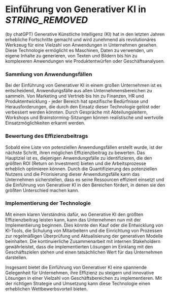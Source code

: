 # Einführung von Generativer KI in ***STRING_REMOVED*** 
(by chatGPT)
Generative Künstliche Intelligenz (KI) hat in den letzten Jahren erhebliche Fortschritte gemacht und wird zunehmend als revolutionäres Werkzeug für eine Vielzahl von Anwendungen in Unternehmen gesehen. Diese Technologie ermöglicht es Maschinen, Daten zu verwenden, um eigene Inhalte zu generieren, von Texten und Bildern bis hin zu komplexeren Anwendungen wie Produktentwürfen oder Geschäftsanalysen.

### Sammlung von Anwendungsfällen
Bei der Einführung von Generativer KI in einem großen Unternehmen ist es entscheidend, Anwendungsfälle aus allen Unternehmensbereichen zu sammeln. Von Marketing und Vertrieb bis hin zu Finanzen, HR und Produktentwicklung - jeder Bereich hat spezifische Bedürfnisse und Herausforderungen, die durch den Einsatz dieser Technologie gelöst oder verbessert werden könnten. Durch Gespräche mit Abteilungsleitern, Workshops und Brainstorming-Sitzungen können realistische und wertvolle Einsatzmöglichkeiten erkannt werden.

### Bewertung des Effizienzbeitrags
Sobald eine Liste von potenziellen Anwendungsfällen erstellt wurde, ist der nächste Schritt, ihren möglichen Effizienzbeitrag zu bewerten. Das Hauptziel ist es, diejenigen Anwendungsfälle zu identifizieren, die den größten ROI (Return on Investment) bieten und die Arbeitsprozesse erheblich optimieren können. Durch die Quantifizierung des potenziellen Nutzens und die Priorisierung dieser Anwendungsfälle kann das Unternehmen sicherstellen, dass es seine Ressourcen effizient einsetzt und die Einführung von Generativer KI in den Bereichen fördert, in denen sie den größten Unterschied machen kann.

### Implementierung der Technologie
Mit einem klaren Verständnis dafür, wo Generative KI den größten Effizienzbeitrag leisten kann, kann das Unternehmen nun mit der Implementierung beginnen. Dies könnte den Kauf oder die Entwicklung von KI-Tools, die Schulung von Mitarbeitern und die Einrichtung von Prozessen zur regelmäßigen Überprüfung und Aktualisierung der generativen Modelle beinhalten. Die kontinuierliche Zusammenarbeit mit internen Stakeholdern gewährleistet, dass die implementierten Lösungen im Einklang mit den Geschäftszielen stehen und einen tatsächlichen Wert für das Unternehmen darstellen.

Insgesamt bietet die Einführung von Generativer KI eine spannende Gelegenheit für Unternehmen, ihre Effizienz zu steigern und innovative Lösungen in einer Vielzahl von Geschäftsbereichen zu implementieren. Mit der richtigen Strategie und Umsetzung kann diese Technologie einen erheblichen Wettbewerbsvorteil bieten.